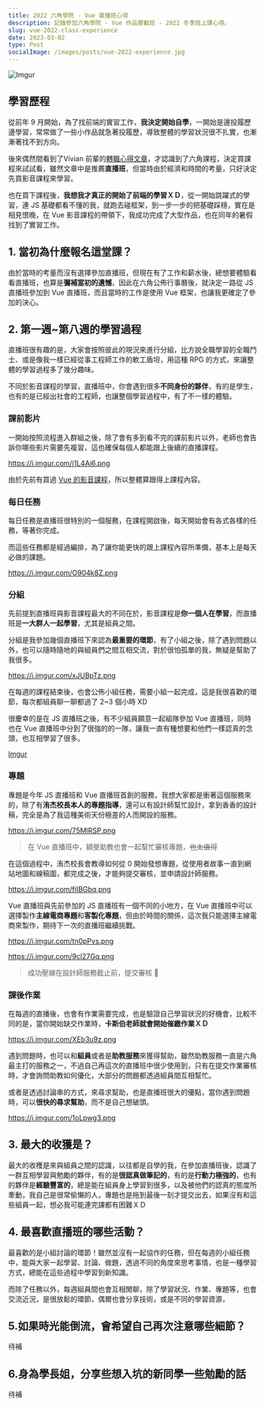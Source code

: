 ```yaml
---
title: 2022 六角學院 - Vue 直播班心得
description: 記錄參加六角學院 - Vue 作品實戰班 - 2022 冬季班上課心得。
slug: vue-2022-class-experience
date: 2023-03-02
type: Post
socialImage: /images/posts/vue-2022-experience.jpg
---
```


![Imgur](/images/posts/vue-2022-experience.jpg)

## 學習歷程

從前年 9 月開始，為了找前端的實習工作，**我決定開始自學**，一開始是邊投履歷邊學習，常常做了一些小作品就急著投履歷，導致整體的學習狀況很不扎實，也漸漸著找不到方向。

後來偶然間看到了Vivian 前輩的[轉職心得文章](https://vocus.cc/article/615660c5fd89780001769c6c)，才認識到了六角課程，決定買課程來試試看，雖然文章中是推薦**直播班**，但當時由於經濟和時間的考量，只好決定先買影音課程來學習。

也在買下課程後，**我想我才真正的開始了前端的學習ＸＤ**，從一開始跳躍式的學習，連 JS 基礎都看不懂的我，就跑去碰框架，到一步一步的把基礎踩穩，實在是相見恨晚，在 Vue 影音課程的帶領下，我成功完成了大型作品，也在同年的暑假找到了實習工作。

## 1. 當初為什麼報名這堂課？

由於當時的考量而沒有選擇參加直播班，但現在有了工作和薪水後，總想要體驗看看直播班，也算是**彌補當初的遺憾**，因此在六角公佈行事曆後，就決定一路從 JS 直播班參加到 Vue 直播班，而且當時的工作是使用 Vue 框架，也讓我更確定了參加的決心。

## 2. 第一週~第八週的學習過程

直播班很有趣的是，大家會按照彼此的現況來進行分組，比方說全職學習的全職鬥士、或是像我一樣已經從事工程師工作的軟工盾坦，用這種 RPG 的方式，來讓整體的學習過程多了幾分趣味。

不同於影音課程的學習，直播班中，你會遇到很多**不同身份的夥伴**，有的是學生，也有的是已經出社會的工程師，也讓整個學習過程中，有了不一樣的體驗。

### 課前影片

一開始按照流程進入群組之後，除了會有多到看不完的課前影片以外，老師也會告訴你哪些影片需要先複習，這也確保每個人都能跟上後續的直播課程。

https://i.imgur.com/j1L4Ai6.png

由於先前有買過 [Vue 的影音課程](https://www.hexschool.com/courses/vue3.html)，所以整體算跟得上課程內容。

### 每日任務

每日任務是直播班很特別的一個服務，在課程開啟後，每天開始會有各式各樣的任務，等著你完成。

而這些任務都是經過編排，為了讓你能更快的跟上課程內容所準備，基本上是每天必做的課題。

https://i.imgur.com/O904k8Z.png

### 分組

先前提到直播班與影音課程最大的不同在於，影音課程是**你一個人在學習**，而直播班是**一大群人一起學習**，尤其是組員之間。

分組是我參加幾個直播班下來認為**最重要的環節**，有了小組之後，除了遇到問題以外，也可以隨時隨地的與組員們之間互相交流，對於很怕孤單的我，無疑是幫助了我很多。

https://i.imgur.com/xJUBpTz.png

在每週的課程結束後，也會公佈小組任務，需要小組一起完成，這是我很喜歡的環節，每次都組員聊一聊都過了 2~3 個小時 XD

很慶幸的是在 JS 直播班之後，有不少組員願意一起組隊參加 Vue 直播班，同時也在 Vue 直播班中分到了很強的的一隊，讓我一直有種想要和他們一樣認真的念頭，也互相學習了很多。

[Imgur](https://i.imgur.com/HUti3fp.png)

### 專題

專題是今年 JS 直播班和 Vue 直播班首創的服務，我想大家都是衝著這個服務來的，除了有**洧杰校長本人的專題指導**，還可以有設計師幫忙設計，拿到香香的設計稿，完全是為了我這種美術天份極差的人而開設的服務。

https://i.imgur.com/75MlRSP.png

> 在 Vue 直播班中，穎旻助教也會一起幫忙審核專題，~~也太值得~~

在這個過程中，洧杰校長會教導如何從 0 開始發想專題，從使用者故事一直到網站地圖和線稿圖，都完成之後，才能夠提交審核，並申請設計師服務。

https://i.imgur.com/fiIBGbq.png

Vue 直播班與先前參加的 JS 直播班有一個不同的小地方，在 Vue 直播班中可以選擇製作**主線電商專題**和**客製化專題**，但由於時間的關係，這次我只能選擇主線電商來製作，期待下一次的直播班繼續挑戰。

https://i.imgur.com/tn0pPvs.png

https://i.imgur.com/9cl27Gq.png

> 成功壓線在設計師服務截止前，提交審核 🎉

### 課後作業

在每週的直播後，也會有作業需要完成，也是驗證自己學習狀況的好機會，比較不同的是，當你開始缺交作業時，**卡斯伯老師就會開始催繳作業ＸＤ**

https://i.imgur.com/XEb3u9z.png

遇到問題時，也可以和**組員**或者是**助教服務**來獲得幫助，雖然助教服務一直是六角最主打的服務之一，不過自己再這次的直播班中很少使用到，只有在提交作業審核時，才會詢問助教如何優化，大部分的問題都透過組員間互相幫忙。

或者是透過討論串的方式，來尋求幫助，也是直播班很大的優點，當你遇到問題時，可以**很快的尋求幫助**，而不是自己想破頭。

https://i.imgur.com/1oLpwg3.png

## 3. 最大的收獲是？

最大的收穫是來與組員之間的認識，以往都是自學的我，在參加直播班後，認識了一群互相學習與勉勵的夥伴，有的是**很認真做筆記的**，有的是**行動力極強的**，也有的夥伴是**經驗豐富的**，總是能在組員身上學習到很多，以及被他們的認真的態度所牽動，我自己是很常偷懶的人，專題也是拖到最後一刻才提交出去，如果沒有和這些組員一起，想必我可能連完課都有困難ＸＤ

## 4. 最喜歡直播班的哪些活動？

最喜歡的是小組討論的環節！雖然並沒有一起協作的任務，但在每週的小組任務中，能與大家一起學習、討論、做題，透過不同的角度來思考事情，也是一種學習方式，總能在這些過程中學習到新知識。

而除了任務以外，每週組員間也會互相閒聊，除了學習狀況、作業、專題等，也會交流近況，是很放鬆的環節，偶爾也會分享技術，或是不同的學習資源，



## 5.如果時光能倒流，會希望自己再次注意哪些細節？

待補

## 6.身為學長姐，分享些想入坑的新同學一些勉勵的話

待補